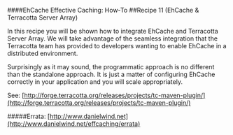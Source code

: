 ####EhCache Effective Caching: How-To
##Recipe 11 (EhCache & Terracotta Server Array)

In this recipe you will be shown how to integrate EhCache and Terracotta Server Array. We will take advantage of the seamless integration that the Terracotta team has provided to developers wanting to enable EhCache in a distributed environment.  

Surprisingly as it may sound, the programmatic approach is no different than the standalone approach. It is just a matter of configuring EhCache correctly in your application and you will scale appropriately.

See: [http://forge.terracotta.org/releases/projects/tc-maven-plugin/](http://forge.terracotta.org/releases/projects/tc-maven-plugin/)

#####Errata: [http://www.danielwind.net](http://www.danielwind.net/effcaching/errata)